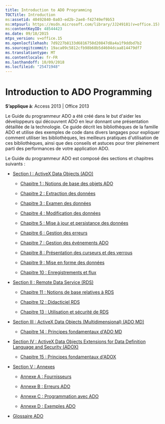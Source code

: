 ```yaml
---
title: Introduction to ADO Programming
TOCTitle: Introduction
ms:assetid: 40492840-0a03-ed2b-2ae8-f42749ef9b53
ms:mtpsurl: https://msdn.microsoft.com/library/JJ249181(v=office.15)
ms:contentKeyID: 48544423
ms.date: 09/18/2015
mtps_version: v=office.15
ms.openlocfilehash: 7d9227b8133d6816750d20847d8a4a1f9ddbd7b2
ms.sourcegitcommit: 19aca09c5812cfb98b68b5d4604dcaa814479df7
ms.translationtype: MT
ms.contentlocale: fr-FR
ms.lasthandoff: 10/09/2018
ms.locfileid: "25471948"
---
```

# <a name="introduction-to-ado-programming"></a>Introduction to ADO Programming


**S’applique à**: Access 2013 | Office 2013

Le Guide du programmeur ADO a été créé dans le but d'aider les développeurs qui découvrent ADO en leur donnant une présentation détaillée de la technologie. Ce guide décrit les bibliothèques de la famille ADO et utilise des exemples de code dans divers langages pour expliquer comment utiliser les bibliothèques, les meilleurs pratiques d'utilisation de ces bibliothèques, ainsi que des conseils et astuces pour tirer pleinement parti des performances de votre application ADO.

Le Guide du programmeur ADO est composé des sections et chapitres suivants :

  - [Section I : ActiveX Data Objects (ADO)](section-i-activex-data-objects.md)
    
      - [Chapitre 1 : Notions de base des objets ADO](chapter-1-ado-fundamentals.md)
    
      - [Chapitre 2 : Extraction des données](chapter-2-getting-data.md)
    
      - [Chapitre 3 : Examen des données](chapter-3-examining-data.md)
    
      - [Chapitre 4 : Modification des données](chapter-4-editing-data.md)
    
      - [Chapitre 5 : Mise à jour et persistance des données](chapter-5-updating-and-persisting-data.md)
    
      - [Chapitre 6 : Gestion des erreurs](chapter-6-error-handling.md)
    
      - [Chapitre 7 : Gestion des événements ADO](chapter-7-handling-ado-events.md)
    
      - [Chapitre 8 : Présentation des curseurs et des verrous](chapter-8-understanding-cursors-and-locks.md)
    
      - [Chapitre 9 : Mise en forme des données](chapter-9-data-shaping.md)
    
      - [Chapitre 10 : Enregistrements et flux](chapter-10-records-and-streams.md)

  - [Section II : Remote Data Service (RDS)](section-ii-remote-data-service.md)
    
      - [Chapitre 11 : Notions de base relatives à RDS](chapter-11-rds-fundamentals.md)
    
      - [Chapitre 12 : Didacticiel RDS](chapter-12-rds-tutorial.md)
    
      - [Chapitre 13 : Utilisation et sécurité de RDS](chapter-13-rds-usage-and-security.md)

  - [Section III : ActiveX Data Objects (Multidimensional) (ADO MD)](section-iii-ado-multidimensional-ado-md.md)
    
      - [Chapitre 14 : Principes fondamentaux d'ADO MD](chapter-14-ado-md-fundamentals.md)

  - [Section IV : ActiveX Data Objects Extensions for Data Definition Language and Security (ADOX)](section-iv-ado-extensions-for-data-definition-language-and-security-adox.md)
    
      - [Chapitre 15 : Principes fondamentaux d'ADOX](chapter-15-adox-fundamentals.md)

  - [Section V : Annexes](section-v-appendixes.md)
    
      - [Annexe A : Fournisseurs](appendix-a-providers.md)
    
      - [Annexe B : Erreurs ADO](appendix-b-ado-errors.md)
    
      - [Annexe C : Programmation avec ADO](appendix-c-programming-with-ado.md)
    
      - [Annexe D : Exemples ADO](appendix-d-ado-samples.md)

  - [Glossaire ADO](ado-glossary.md)

